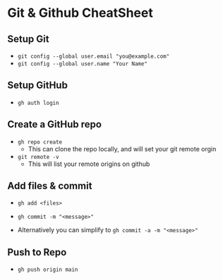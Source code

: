 # Git & Github CheatSheet

## Setup Git

- `git config --global user.email "you@example.com"`
- `git config --global user.name "Your Name"`

## Setup GitHub 

- `gh auth login` 

## Create a GitHub repo 

- `gh repo create`
    - This can clone the repo locally, and will set your git remote orgin
- `git remote -v`
    - This will list your remote origins on github 

## Add files & commit 

- `gh add <files>`

- `gh commit -m "<message>"`

- Alternatively you can simplify to `gh commit -a -m "<message>"`

## Push to Repo 

- `gh push origin main`